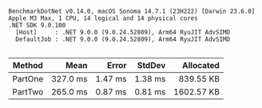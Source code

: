 ```

BenchmarkDotNet v0.14.0, macOS Sonoma 14.7.1 (23H222) [Darwin 23.6.0]
Apple M3 Max, 1 CPU, 14 logical and 14 physical cores
.NET SDK 9.0.100
  [Host]     : .NET 9.0.0 (9.0.24.52809), Arm64 RyuJIT AdvSIMD
  DefaultJob : .NET 9.0.0 (9.0.24.52809), Arm64 RyuJIT AdvSIMD


```
| Method  | Mean     | Error   | StdDev  | Allocated  |
|-------- |---------:|--------:|--------:|-----------:|
| PartOne | 327.0 ms | 1.47 ms | 1.38 ms |  839.55 KB |
| PartTwo | 265.0 ms | 0.87 ms | 0.81 ms | 1602.57 KB |
